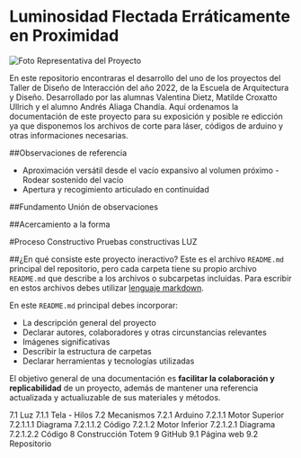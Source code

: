 # Luminosidad Flectada Erráticamente en Proximidad

![Foto Representativa del Proyecto](https://picsum.photos/400/300?grayscale)

En este repositorio encontraras el desarrollo del uno de los proyectos del Taller de Diseño de Interacción del año 2022, de la Escuela de Arquitectura y Diseño.
Desarrollado por las alumnas Valentina Dietz, Matilde Croxatto Ullrich y el alumno Andrés Aliaga Chandía.
Aquí ordenamos la documentación de este proyecto para su exposición y posible re edicción ya que disponemos los archivos de corte para láser, códigos de arduino y otras informaciones necesarias.

##Observaciones de referencia
- Aproximación versátil desde el vacío expansivo al volumen próximo
-Rodear sostenido del vacío
- Apertura y recogimiento articulado en continuidad

##Fundamento
Unión de observaciones

##Acercamiento a la forma

#Proceso Constructivo
Pruebas constructivas
LUZ

##¿En qué consiste este proyecto ineractivo?
Este es el archivo `README.md` principal del repositorio, pero cada carpeta tiene su propio archivo `README.md` que describe a los archivos o subcarpetas incluidas. Para escribir en estos archivos debes utilizar [lenguaje markdown](https://docs.github.com/es/get-started/writing-on-github/getting-started-with-writing-and-formatting-on-github/basic-writing-and-formatting-syntax).

En este `README.md` principal debes incorporar:
- La descripción general del proyecto
- Declarar autores, colaboradores y otras circunstancias relevantes
- Imágenes significativas
- Describir la estructura de carpetas
- Declarar herramientas y tecnologías utilizadas

El objetivo general de una documentación es **facilitar la colaboración y replicabilidad** de un proyecto, además de mantener una referencia actualizada y actualiuzable de sus materiales y métodos.


7.1 Luz
7.1.1 Tela - Hilos
7.2 Mecanismos
7.2.1 Arduino
7.2.1.1 Motor Superior
7.2.1.1.1 Diagrama
7.2.1.1.2 Código
7.2.1.2 Motor Inferior
7.2.1.2.1 Diagrama
7.2.1.2.2 Código
8 Construcción Totem
9 GitHub
9.1 Página web
9.2 Repositorio

